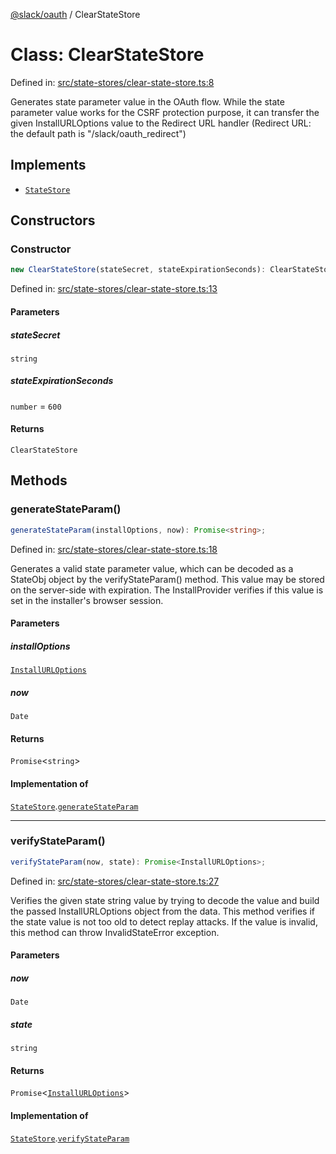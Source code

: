 [@slack/oauth](../index.md) / ClearStateStore

# Class: ClearStateStore

Defined in: [src/state-stores/clear-state-store.ts:8](https://github.com/slackapi/node-slack-sdk/blob/main/packages/oauth/src/state-stores/clear-state-store.ts#L8)

Generates state parameter value in the OAuth flow.
While the state parameter value works for the CSRF protection purpose,
it can transfer the given InstallURLOptions value to the Redirect URL handler
(Redirect URL: the default path is "/slack/oauth_redirect")

## Implements

- [`StateStore`](../interfaces/StateStore.md)

## Constructors

### Constructor

```ts
new ClearStateStore(stateSecret, stateExpirationSeconds): ClearStateStore;
```

Defined in: [src/state-stores/clear-state-store.ts:13](https://github.com/slackapi/node-slack-sdk/blob/main/packages/oauth/src/state-stores/clear-state-store.ts#L13)

#### Parameters

##### stateSecret

`string`

##### stateExpirationSeconds

`number` = `600`

#### Returns

`ClearStateStore`

## Methods

### generateStateParam()

```ts
generateStateParam(installOptions, now): Promise<string>;
```

Defined in: [src/state-stores/clear-state-store.ts:18](https://github.com/slackapi/node-slack-sdk/blob/main/packages/oauth/src/state-stores/clear-state-store.ts#L18)

Generates a valid state parameter value, which can be decoded as a StateObj object
by the verifyStateParam() method. This value may be stored on the server-side with expiration.
The InstallProvider verifies if this value is set in the installer's browser session.

#### Parameters

##### installOptions

[`InstallURLOptions`](../interfaces/InstallURLOptions.md)

##### now

`Date`

#### Returns

`Promise`\<`string`\>

#### Implementation of

[`StateStore`](../interfaces/StateStore.md).[`generateStateParam`](../interfaces/StateStore.md#generatestateparam)

***

### verifyStateParam()

```ts
verifyStateParam(now, state): Promise<InstallURLOptions>;
```

Defined in: [src/state-stores/clear-state-store.ts:27](https://github.com/slackapi/node-slack-sdk/blob/main/packages/oauth/src/state-stores/clear-state-store.ts#L27)

Verifies the given state string value by trying to decode the value and
build the passed InstallURLOptions object from the data.
This method verifies if the state value is not too old to detect replay attacks.
If the value is invalid, this method can throw InvalidStateError exception.

#### Parameters

##### now

`Date`

##### state

`string`

#### Returns

`Promise`\<[`InstallURLOptions`](../interfaces/InstallURLOptions.md)\>

#### Implementation of

[`StateStore`](../interfaces/StateStore.md).[`verifyStateParam`](../interfaces/StateStore.md#verifystateparam)

